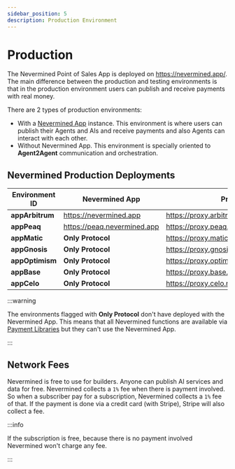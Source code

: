 ```yaml
---
sidebar_position: 5
description: Production Environment
---
```


# Production

The Nevermined Point of Sales App is deployed on https://nevermined.app/. The main difference between the production and testing environments is that in the production environment users can publish and receive payments with real money.

There are 2 types of production environments:

- With a [Nevermined App](https://nevermined.app) instance. This environment is where users can publish their Agents and AIs and receive payments and also Agents can interact with each other.
- Without Nevermined App. This environment is specially oriented to **Agent2Agent** communication and orchestration.

## Nevermined Production Deployments

Environment ID  | Nevermined App | Proxy | Node
----------------|----------------|----------------------------|------------------
**appArbitrum** | https://nevermined.app | https://proxy.arbitrum.nevermined.app | https://node.arbitrum.nevermined.app
**appPeaq**     | https://peaq.nevermined.app | https://proxy.peaq.nevermined.app | https://node.peaq.nevermined.app
**appMatic**    | **Only Protocol** | https://proxy.matic.nevermined.app | https://node.matic.nevermined.app
**appGnosis**   | **Only Protocol** | https://proxy.gnosis.nevermined.app | https://node.gnosis.nevermined.app
**appOptimism** | **Only Protocol** | https://proxy.optimism.nevermined.app | https://node.optimism.nevermined.app
**appBase**     | **Only Protocol** | https://proxy.base.nevermined.app | https://node.base.nevermined.app
**appCelo**     | **Only Protocol** | https://proxy.celo.nevermined.app | https://node.celo.nevermined.app

:::warning

The environments flagged with **Only Protocol** don't have deployed with the Nevermined App. This means that all Nevermined functions are available via [Payment Libraries](../libraries/) but they can't use the Nevermined App.

:::

## Network Fees

Nevermined is free to use for builders. Anyone can publish AI services and data for free. Nevermined collects a `1%` fee when there is payment involved. So when a subscriber pay for a subscription, Nevermined collects a `1%` fee of that. If the payment is done via a credit card (with Stripe), Stripe will also collect a fee.

:::info

If the subscription is free, because there is no payment involved Nevermined won't charge any fee.

:::
